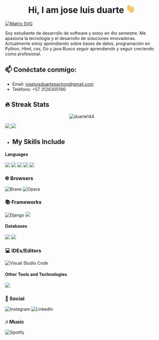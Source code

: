<h1 align="center">Hi, I am jose luis duarte  <img src="https://raw.githubusercontent.com/ABSphreak/ABSphreak/master/gifs/Hi.gif" width="30px">  </h1>



  [![Matrix SVG](https://raw.githubusercontent.com/rodrigograca31/rodrigograca31/master/matrix.svg)](https://www.youtube.com/watch?v=SDkAGkd4NLc) 
<p>
	



Soy estudiante de desarrollo de software y estoy en 4to semestre. Me apasiona la tecnología y el desarrollo de soluciones innovadoras. Actualmente estoy aprendiendo sobre bases de datos, programación en Python, Html, css, Go y java Busco seguir aprendiendo y seguir creciendo como profesional.



## 📫 Conéctate conmigo:
- Email: [joseluisduartepachon@gmail.com](mailto:joseluisduartepachon@gmail.com)
- Teléfono: +57 3126305190


## 🔥 Streak Stats
<p align="center"><img src="https://github-readme-streak-stats.herokuapp.com/?user=duarte144&theme=algolia" alt="duarte144"  /></p>



<p>
<a href="https://github.com/AVS1508">
  <img height="180em" src="https://github-readme-stats.vercel.app/api?username=duarte144&show_icons=true&theme=duarte144" />
  <img height="180em" src="https://github-readme-stats-eight-theta.vercel.app/api/top-langs/?username=duarte144&theme=duarte144&layout=compact&exclude_lang=java+r" />
</a>
</p>




- ## My Skills Include


<h4> Languages </h4>
<span> 
  <img src="https://img.shields.io/badge/HTML5-E34F26?style=for-the-badge&logo=html5&logoColor=white">
  <img src="https://img.shields.io/badge/CSS3-1572B6?style=for-the-badge&logo=css3&logoColor=white">
  <img src="https://img.shields.io/badge/Java-ED8B00?style=for-the-badge&logo=java&logoColor=white">
  <img src="https://img.shields.io/badge/go-%2300ADD8.svg?style=for-the-badge&logo=go&logoColor=white">   
  <img src="https://img.shields.io/badge/python-3670A0?style=for-the-badge&logo=python&logoColor=ffdd54">    

 
  ### 🌐 Browsers
![Brave](https://img.shields.io/badge/Brave-FB542B?style=for-the-badge&logo=Brave&logoColor=white)
![Opera](https://img.shields.io/badge/Opera-FF1B2D?style=for-the-badge&logo=Opera&logoColor=white)


### 📚 Frameworks
![Django](https://img.shields.io/badge/django-%23092E20.svg?style=for-the-badge&logo=django&logoColor=white)
  <img src="https://img.shields.io/badge/Bootstrap-563D7C?style=for-the-badge&logo=bootstrap&logoColor=white">

 
</span>



<h4> Databases </h4>
<img src="https://img.shields.io/badge/mysql-4479A1.svg?style=for-the-badge&logo=mysql&logoColor=white">   
<img src="https://img.shields.io/badge/MongoDB-%234ea94b.svg?style=for-the-badge&logo=mongodb&logoColor=white">     

### 💻 IDEs/Editors
![Visual Studio Code](https://img.shields.io/badge/Visual%20Studio%20Code-0078d7.svg?style=for-the-badge&logo=visual-studio-code&logoColor=white)


<h4> Other Tools and Technologies </h4>
<span>
  <img src="https://img.shields.io/badge/Git-F05032?style=for-the-badge&logo=git&logoColor=white">



</span>

### 💬 Social
![Instagram](https://img.shields.io/badge/Instagram-%23E4405F.svg?style=for-the-badge&logo=Instagram&logoColor=white)
![LinkedIn](https://img.shields.io/badge/linkedin-%230077B5.svg?style=for-the-badge&logo=linkedin&logoColor=white)

### 🎶 Music
![Spotify](https://img.shields.io/badge/Spotify-1ED760?style=for-the-badge&logo=spotify&logoColor=white)




    

</p>
